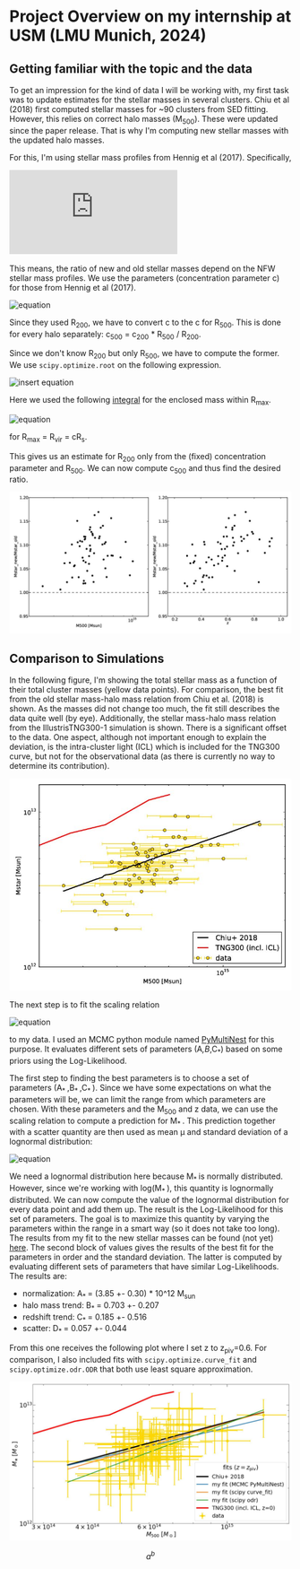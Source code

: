 # Project Overview on my internship at USM (LMU Munich, 2024)

## Getting familiar with the topic and the data

To get an impression for the kind of data I will be working with, my first task was to update estimates for the stellar masses in several clusters. Chiu et al (2018) first computed stellar masses for ~90 clusters from SED fitting. However, this relies on correct halo masses (M<sub>500</sub>). These were updated since the paper release. That is why I'm computing new stellar masses with the updated halo masses.

For this, I'm using stellar mass profiles from Hennig et al (2017). Specifically,

![equation](https://latex.codecogs.com/gif.latex?%5Cdpi%7B110%7D%5Cbg%7Bwhite%7D%5Ccfrac%7Bm_%5Cast%5E%7Bnew%7D%7D%7Bm_%5Cast%5E%7Bold%7D%7D=%5Ccfrac%7B%5Cint_0%5E%7BR_%7B500%7D%5E%7Bnew%7D%7D%5Crho_%5Cast%20r%5E2%5Crm%7Bd%7Dr%7D%7B%5Cint_0%5E%7BR_%7B500%7D%5E%7Bold%7D%7D%5Crho_%5Cast%20r%5E2%5Crm%7Bd%7Dr%7D)

This means, the ratio of new and old stellar masses depend on the NFW stellar mass profiles. We use the parameters (concentration parameter c) for those from Hennig et al (2017).

![equation](https://latex.codecogs.com/gif.image?%5Cinline%20%5Cdpi%7B110%7D%5Cbg%7Bwhite%7D%5Crho(r)=%5Ccfrac%7B%5Crho_0%7D%7B%5Cleft(%5Ccfrac%7Br%7D%7BR_s%7D%5Cright)%5Cleft(1&plus;%5Ccfrac%7Br%7D%7BR_s%7D%5Cright)%5E2%7D)

Since they used R<sub>200</sub>, we have to convert c to the c for R<sub>500</sub>. This is done for every halo separately: c<sub>500</sub> = c<sub>200</sub> * R<sub>500</sub> / R<sub>200</sub>.

Since we don't know R<sub>200</sub> but only R<sub>500</sub>, we have to compute the former. We use `scipy.optimize.root` on the following expression.

![insert equation](https://latex.codecogs.com/gif.image?%5Cdpi%7B110%7D%5Cbg%7Bwhite%7D%5Cleft(%5Ccfrac%7BR_%7B200%7D%7D%7BR_%7B500%7D%7D%5Cright)%5E3%5Ccfrac%7B%5Clog%5Cleft(%5Ccfrac%7BR_%7B200%7D&plus;cR_%7B500%7D%7D%7BR_%7B200%7D%7D%5Cright)-%5Ccfrac%7BcR_%7B500%7D%7D%7BR_%7B200%7D&plus;cR_%7B500%7D%7D%7D%7B%5Clog(1&plus;c)-%5Ccfrac%7Bc%7D%7B1&plus;c%7D%7D-2.5)

Here we used the following [integral](https://en.wikipedia.org/wiki/Navarro%E2%80%93Frenk%E2%80%93White_profile#Density_distribution) for the enclosed mass within R<sub>max</sub>.

![equation](https://latex.codecogs.com/gif.image?%5Cinline%20%5Cdpi%7B110%7D%5Cbg%7Bwhite%7DM=4%5Cpi%5Cint_0%5E%7BR_%7Bmax%7D%7D%5Crho(r)r%5E2%5Crm%7Bd%7Dr=4%5Cpi%5Crho_0%20R_s%5E3%5Cleft%5B%5Clog%5Cleft(%5Ccfrac%7BR_s&plus;R_%7Bmax%7D%7D%7BR_s%7D%5Cright)-%5Ccfrac%7BR_%7Bmax%7D%7D%7BR_s&plus;R_%7Bmax%7D%7D%5Cright%5D=4%5Cpi%5Crho_0%5Cleft(%5Ccfrac%7BR_%7Bvir%7D%7D%7Bc%7D%5Cright)%5E3%5Cleft%5B%5Clog%5Cleft(1&plus;c%5Cright)-%5Ccfrac%7Bc%7D%7B1&plus;c%7D%5Cright%5D)

for R<sub>max</sub> = R<sub>vir</sub> = cR<sub>s</sub>.

This gives us an estimate for R<sub>200</sub> only from the (fixed) concentration parameter and R<sub>500</sub>. We can now compute c<sub>500</sub> and thus find the desired ratio.

[//]: # (Comment test)

![First results](./plots/stellar_mass_ratio_distribution.jpg)

## Comparison to Simulations

In the following figure, I'm showing the total stellar mass as a function of their total cluster masses (yellow data points). For comparison, the best fit from the old stellar mass-halo mass relation from Chiu et al. (2018) is shown. As the masses did not change too much, the fit still describes the data quite well (by eye). Additionally, the stellar mass-halo mass relation from the IllustrisTNG300-1 simulation is shown. There is a significant offset to the data. One aspect, although not important enough to explain the deviation, is the intra-cluster light (ICL) which is included for the TNG300 curve, but not for the observational data (as there is currently no way to determine its contribution).

![Comparison of data with best fit from Chiu et al. (2018) and TNG300-1.](./plots/stellar_vs_halo_mass.jpg)

The next step is to fit the scaling relation

![equation](https://latex.codecogs.com/gif.image?%5Cdpi%7B110%7D%5Cbg%7Bwhite%7D%20M_%5Cast=A_%5Cast%5Cleft(%5Ccfrac%7BM_%7B500%7D%7D%7BM_%7B%5Crm%20piv%7D%7D%5Cright)%5E%7BB_%5Cast%7D%5Cleft(%5Ccfrac%7B1&plus;z%7D%7B1&plus;z_%7B%5Crm%20piv%7D%7D%5Cright)%5E%7BC_%5Cast%7D)

to my data. I used an MCMC python module named [PyMultiNest](https://johannesbuchner.github.io/PyMultiNest/index.html#) for this purpose. It evaluates different sets of parameters (A<sub>*</sub>,B<sub>*</sub>,C<sub>*</sub>) based on some priors using the Log-Likelihood.

The first step to finding the best parameters is to choose a set of parameters (A<sub>* </sub>,B<sub>* </sub>,C<sub>* </sub>). Since we have some expectations on what the parameters will be, we can limit the range from which parameters are chosen. With these parameters and the M<sub>500</sub> and z data, we can use the scaling relation to compute a prediction for M<sub>* </sub>. This prediction together with a scatter quantity are then used as mean µ and standard deviation of a lognormal distribution:

![equation](https://latex.codecogs.com/gif.image?%5Cdpi%7B110%7D%5Cbg%7Bwhite%7DP(x%7C%5Cmu,%5Csigma)=%5Ccfrac%7B1%7D%7Bx%5Csigma%5Csqrt%7B2%5Cpi%7D%7D%5Cexp%5Cleft(%5Ccfrac%7B(%5Cln%7Bx%7D-%5Cmu)%5E2%7D%7B2%5Csigma%5E2%7D%5Cright))

We need a lognormal distribution here because M<sub>* </sub> is normally distributed. However, since we're working with log(M<sub>* </sub>), this quantity is lognormally distributed. We can now compute the value of the lognormal distribution for every data point and add them up. The result is the Log-Likelihood for this set of parameters. The goal is to maximize this quantity by varying the parameters within the range in a smart way (so it does not take too long). The results from my fit to the new stellar masses can be found (not yet) [here](./files/chain_no_measurement_error_1/_1_stats.dat). The second block of values gives the results of the best fit for the parameters in order and the standard deviation. The latter is computed by evaluating different sets of parameters that have similar Log-Likelihoods. The results are:

+ normalization: A<sub>* </sub> = (3.85 +- 0.30) * 10^12 M<sub>sun</sub>
+ halo mass trend: B<sub>* </sub> = 0.703 +- 0.207
+ redshift trend: C<sub>* </sub> = 0.185 +- 0.516
+ scatter: D<sub>* </sub> = 0.057 +- 0.044

[//]: # (Clarify this matter with Aditya!)

From this one receives the following plot where I set z to z<sub>piv</sub>=0.6. For comparison, I also included fits with `scipy.optimize.curve_fit` and `scipy.optimize.odr.ODR` that both use least square approximation.

![my_fit](./plots/stellar_vs_halo_mass_my_fit.jpg)

$$ a^b $$



